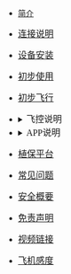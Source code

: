 <!-- docs/_sidebar.md -->

<style type="text/css">
details summary::-webkit-details-marker { display:none; } 去三角形
summary{outline:none;}去边框
</style>

- [简介](content_ch/)
- [<font size=3 face="黑体">连接说明</font>](content_ch/introduction/connect.md)
- [<font size=3 face="黑体">设备安装</font>](content_ch/introduction/quickstart.md)
- [<font size=3 face="黑体">初步使用</font>](content_ch/introduction/app/appdownload.md)
- [<font size=3 face="黑体">初步飞行</font>](content_ch/introduction/fly.md)
- <details> <summary><font size=3 face="黑体">飞控说明</font> </summary> 
 
  - [<font size=3 face="黑体">AB模式</font>](content_ch/introduction/ABmode.md)
  - [<font size=3 face="黑体">自主作业模式</font>](content_ch/introduction/AUTOmode.md)
  - [<font size=3 face="黑体">RTK说明</font>](content_ch/introduction/RTK.md)
  - [<font size=3 face="黑体">灯语</font>](content_ch/introduction/light.md)
  - <details> <summary><font size=3 face="黑体">传感器校准</font></summary>

    - [<font size=3 face="黑体">遥控器校准</font>](content_ch/introduction/calibration/remote_calib.md)
    - [<font size=3 face="黑体">飞行校准</font>](content_ch/introduction/calibration/fly_calib.md)
    - [<font size=3 face="黑体">磁校准</font>](content_ch/introduction/calibration/mag_calib.md)
    - [<font size=3 face="黑体">流量计校准</font>](content_ch/introduction/calibration/flow_calib.md)
    - [<font size=3 face="黑体">电机检查</font>](content_ch/introduction/calibration/motor_calib.md)
- <details> <summary> <font size=3 face="黑体"> APP说明</font></summary>  

  - [<font size=3 face="黑体">APP参数说明</font>](content_ch/introduction/APPpar.md)
  - [<font size=3 face="黑体">APP管理设置</font>](content_ch/introduction/APPuser.md)
- [<font size=3 face="黑体">植保平台</font>](content_ch/introduction/AGplatform.md)
- [<font size=3 face="黑体">常见问题</font>](content_ch/introduction/warning.md)
- [<font size=3 face="黑体">安全概要</font>](content_ch/introduction/sercurity.md)
- [<font size=3 face="黑体">免责声明</font>](content_ch/introduction/satament.md)
- [<font size=3 face="黑体">视频链接</font>](content_ch/introduction/video.md)
- [<font size=3 face="黑体">飞机感度</font>](content_ch/introduction/pid.md)

<style type="text/css">
details summary::-webkit-details-marker { display:none; } 去三角形
summary{outline:none;}去边框
</style>